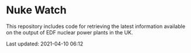 # Nuke Watch

This repository includes code for retrieving the latest information available on the output of EDF nuclear power plants in the UK.

Last updated: 2021-04-10 06:12